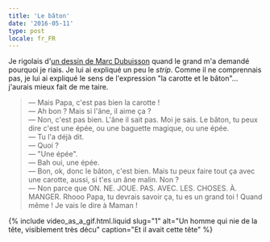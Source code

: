 ```yaml
---
title: 'Le bâton'
date: '2016-05-11'
type: post
locale: fr_FR
---
```


Je rigolais d'[un dessin de Marc Dubuisson](http://absurdo.lapin.org/index.php?number=86#strips "&quot;Ab Absurdo - La carotte et le bâton&quot;, Marc Dubuisson") quand le grand m'a demandé pourquoi je riais. Je lui ai expliqué un peu le _strip_. Comme il ne comprennais pas, je lui ai expliqué le sens de l'expression "la carotte et le bâton"… j'aurais mieux fait de me taire.

<!-- more -->

> — Mais Papa, c'est pas bien la carotte !  
> — Ah bon ? Mais si l'âne, il aime ça ?  
> — Non, c'est pas bien. L'âne il sait pas. Moi je sais. Le bâton, tu peux dire c'est une épée, ou une baguette magique, ou une épée.  
> — Tu l'a déjà dit.  
> — Quoi ?  
> — "Une épée".  
> — Bah oui, une épée.  
> — Bon, ok, donc le bâton, c'est bien. Mais tu peux faire tout ça avec une carotte, aussi, si t'es un âne malin. Non ?  
> — Non parce que ON. NE. JOUE. PAS. AVEC. LES. CHOSES. À. MANGER. Rhooo Papa, tu devrais savoir ça, tu es un grand toi ! Quand même ! Je vais le dire à Maman !

{% include video_as_a_gif.html.liquid 
  slug="1" 
  alt="Un homme qui nie de la tête, visiblement très décu" 
  caption="Et il avait cette tête"
%}